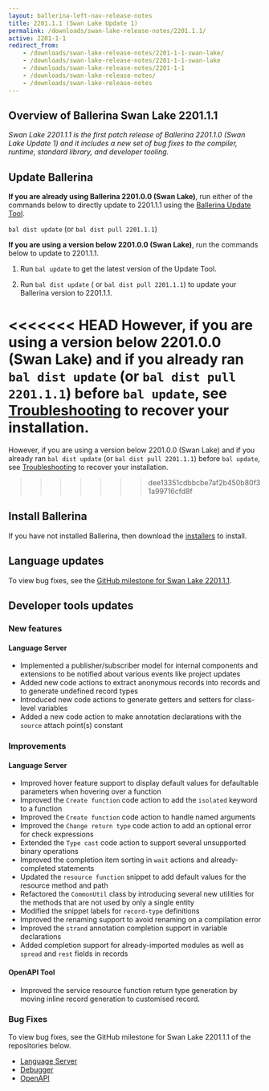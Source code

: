 ```yaml
---
layout: ballerina-left-nav-release-notes
title: 2201.1.1 (Swan Lake Update 1) 
permalink: /downloads/swan-lake-release-notes/2201.1.1/
active: 2201-1-1
redirect_from: 
    - /downloads/swan-lake-release-notes/2201-1-1-swan-lake/
    - /downloads/swan-lake-release-notes/2201-1-1-swan-lake
    - /downloads/swan-lake-release-notes/2201-1-1
    - /downloads/swan-lake-release-notes/
    - /downloads/swan-lake-release-notes
---
```


## Overview of Ballerina Swan Lake 2201.1.1

<em>Swan Lake 2201.1.1 is the first patch release of Ballerina 2201.1.0 (Swan Lake Update 1) and it includes a new set of bug fixes to the compiler, runtime, standard library, and developer tooling.</em> 

## Update Ballerina

**If you are already using Ballerina 2201.0.0 (Swan Lake)**, run either of the commands below to directly update to 2201.1.1 using the [Ballerina Update Tool](/learn/cli-documentation/update-tool/).

`bal dist update` (or `bal dist pull 2201.1.1`)

**If you are using a version below 2201.0.0 (Swan Lake)**, run the commands below to update to 2201.1.1.

1. Run `bal update` to get the latest version of the Update Tool.

2. Run `bal dist update` ( or `bal dist pull 2201.1.1`) to update your Ballerina version to 2201.1.1.

<<<<<<< HEAD
However, if you are using a version below 2201.0.0 (Swan Lake) and if you already ran `bal dist update` (or `bal dist pull 2201.1.1`) before `bal update`, see [Troubleshooting](/downloads/swan-lake-release-notes/2201-0-0-swan-lake/#troubleshooting) to recover your installation.
=======
However, if you are using a version below 2201.0.0 (Swan Lake) and if you already ran `bal dist update` (or `bal dist pull 2201.1.1`) before `bal update`, see [Troubleshooting](/downloads/swan-lake-release-notes/swan-lake-2201.0.0/#troubleshooting) to recover your installation.
>>>>>>> dee13351cdbbcbe7af2b450b80f31a99716cfd8f

## Install Ballerina

If you have not installed Ballerina, then download the [installers](/downloads/#swanlake) to install.

## Language updates

To view bug fixes, see the [GitHub milestone for Swan Lake 2201.1.1](https://github.com/ballerina-platform/ballerina-lang/issues?q=is%3Aissue+milestone%3A%22Ballerina+2201.1.1%22+is%3Aclosed+label%3ATeam%2FCompilerFE).

## Developer tools updates

### New features

#### Language Server

- Implemented a publisher/subscriber model for internal components and extensions to be notified about various events like project updates
- Added new code actions to extract anonymous records into records and to generate undefined record types
- Introduced new code actions to generate getters and setters for class-level variables
- Added a new code action to make annotation declarations with the `source` attach point(s) constant

### Improvements

#### Language Server

- Improved hover feature support to display default values for defaultable parameters when hovering over a function
- Improved the `Create function` code action to add the `isolated` keyword to a function
- Improved the `Create function` code action to handle named arguments
- Improved the `Change return type` code action to add an optional error for check expressions
- Extended the `Type cast` code action to support several unsupported binary operations
- Improved the completion item sorting in `wait` actions and already-completed statements
- Updated the `resource function` snippet to add default values for the resource method and path
- Refactored the `CommonUtil` class by introducing several new utilities for the methods that are not used by only a single entity
- Modified the snippet labels for `record-type` definitions
- Improved the renaming support to avoid renaming on a compilation error
- Improved the `strand` annotation completion support in variable declarations
- Added completion support for already-imported modules as well as `spread` and `rest` fields in records

#### OpenAPI Tool
- Improved the service resource function return type generation by moving inline record generation to customised record.

### Bug Fixes

To view bug fixes, see the GitHub milestone for Swan Lake 2201.1.1 of the repositories below.

- [Language Server](https://github.com/ballerina-platform/ballerina-lang/issues?q=is%3Aissue+is%3Aclosed+label%3AType%2FBug+label%3ATeam%2FLanguageServer+milestone%3A%22Ballerina+2201.1.1%22+)
- [Debugger](https://github.com/ballerina-platform/ballerina-lang/issues?q=is%3Aissue+milestone%3A%22Ballerina+2201.1.1%22+label%3AArea%2FDebugger+is%3Aclosed)
- [OpenAPI](https://github.com/ballerina-platform/openapi-tools/milestone/17?closed=1)

<!-- <style>.cGitButtonContainer, .cBallerinaTocContainer {display:none;}</style> -->
